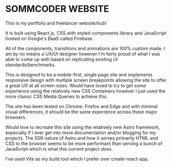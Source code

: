 # SOMMCODER WEBSITE

This is my portfolio and freelancer website/hub!

It is built using React.js, CSS with styled-components library and JavaScript hosted on Google's BaaS called Firebase.

All of the components, transitions and animations are 100% custom made. I am by no means a UX/UI designer however I'm fairly proud of what I was able to come up with based on replicating existing UI standards/benchmarks.

This is designed to be a mobile-first, single page site and implements responsive design with multiple screen breakpoints allowing the site to offer a great UX at all screen sizes. Would have loved to try to get some experience using the relatively new CSS Containers however I just used the more classic CSS Media Queries to achieve this.

The site has been tested on Chrome, Firefox and Edge and with minimal visual differences, it should be the same experience across these major browsers.

Would love to recreate this site using the relatively new Astro framework, especially if I ever get into more documentation and/or blogging for my projects. The SSR nature of Astro and how it serves primarily HTML and CSS to the browser seems to be more performant than serving a bunch of JavaScript which is what this current project does.

I've used Vite as my build tool which I prefer over create-react-app.
